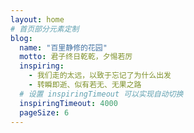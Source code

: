 ```yaml
---
layout: home
# 首页部分元素定制
blog:
  name: "百里静修的花园"
  motto: 君子终日乾乾，夕惕若厉
  inspiring:
    - 我们走的太远，以致于忘记了为什么出发
    - 转瞬即逝、似有若无、无果之路
  # 设置 inspiringTimeout 可以实现自动切换
  inspiringTimeout: 4000
  pageSize: 6
---
```

